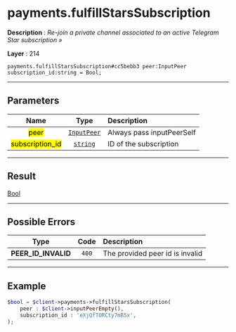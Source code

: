 # payments.fulfillStarsSubscription

**Description** : *Re\-join a private channel associated to an active Telegram Star subscription &raquo;*

**Layer** : 214

```tl
payments.fulfillStarsSubscription#cc5bebb3 peer:InputPeer subscription_id:string = Bool;
```

---

## Parameters

| Name | Type | Description |
| :---: | :---: | :--- |
| <mark>peer</mark> | [`InputPeer`](type/InputPeer) | Always pass inputPeerSelf |
| <mark>subscription_id</mark> | [`string`](type/string) | ID of the subscription |

---

## Result

[Bool](type/Bool)

---

## Possible Errors

| Type | Code | Description |
| :---: | :---: | :--- |
| **PEER_ID_INVALID** | `400` | The provided peer id is invalid |

---

## Example

```php
$bool = $client->payments->fulfillStarsSubscription(
	peer : $client->inputPeerEmpty(),
	subscription_id : 'eXjQfTORCty7mB5x',
);
```